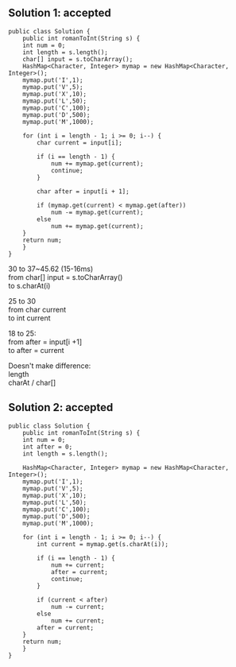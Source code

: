 ## Solution 1: accepted
```
public class Solution {
    public int romanToInt(String s) {
	int num = 0;
	int length = s.length();
	char[] input = s.toCharArray();
	HashMap<Character, Integer> mymap = new HashMap<Character, Integer>();	
    mymap.put('I',1);
	mymap.put('V',5);
	mymap.put('X',10);
	mymap.put('L',50);
	mymap.put('C',100);
	mymap.put('D',500);
	mymap.put('M',1000);
    	
	for (int i = length - 1; i >= 0; i--) {
        char current = input[i];
		    
        if (i == length - 1) {
            num += mymap.get(current);
            continue;
        }
        
        char after = input[i + 1];
        
		if (mymap.get(current) < mymap.get(after)) 
		    num -= mymap.get(current);
		else 
		    num += mymap.get(current);
	}	
	return num;
    }
}
```


30 to 37~45.62 (15-16ms)  
from char[] input = s.toCharArray()  
to s.charAt(i)  

25 to 30  
from char current  
to int current  

18 to 25:  
from  after = input[i +1]  
to after = current   

Doesn't make difference:  
length  
charAt / char[]  

## Solution 2: accepted
```
public class Solution {
    public int romanToInt(String s) {
	int num = 0;
	int after = 0;
	int length = s.length();
	
	HashMap<Character, Integer> mymap = new HashMap<Character, Integer>();	
    mymap.put('I',1);
	mymap.put('V',5);
	mymap.put('X',10);
	mymap.put('L',50);
	mymap.put('C',100);
	mymap.put('D',500);
	mymap.put('M',1000);
    	
	for (int i = length - 1; i >= 0; i--) {
        int current = mymap.get(s.charAt(i));
		    
        if (i == length - 1) {
            num += current;
            after = current;
            continue;
        }
        
		if (current < after) 
		    num -= current;
		else 
		    num += current;
		after = current;
	}	
	return num;
    }
}
```


